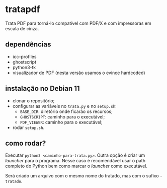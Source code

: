 # tratapdf
Trata PDF para torná-lo compatível com PDF/X e com impressoras em escala de cinza.

## dependências
  - icc-profiles
  - ghostscript
  - python3-tk
  - visualizador de PDF (nesta versão usamos o evince hardcoded)

## instalação no Debian 11
  - clonar o repositório;
  - configurar as variáveis no `trata.py` e no `setup.sh`:
    - `BASE_DIR`: diretório onde ficarão os recursos;
    - `GHOSTSCRIPT`: caminho para o executável;
    - `PDF_VIEWER`: caminho para o executável;
  - rodar `setup.sh`.

## como rodar?
Executar `python3 <caminho-para-trata.py>`. Outra opção é criar um _launcher_ para o programa. Nesse caso é recomendável usar o path completo do Python bem como marcar o _launcher_ como executável. 

Será criado um arquivo com o mesmo nome do tratado, mas com o sufixo `-tratado`.
